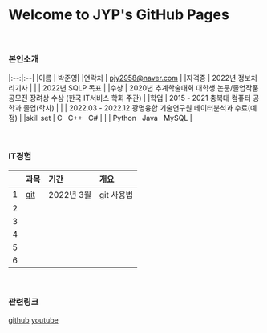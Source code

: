 # Welcome to JYP's GitHub Pages

<br>

### 본인소개

|:--:|:--|
|이름 | 박준영|
|연락처 | pjy2958@naver.com |
|자격증 | 2022년 정보처리기사 |
| | 2022년 SQLP 목표 |
|수상 | 2020년 추계학술대회 대학생 논문/졸업작품 공모전 장려상 수상 (한국 IT서비스 학회 주관) |
|학업 | 2015 - 2021 충북대 컴퓨터 공학과 졸업(학사) |
| | 2022.03 - 2022.12 광명융합 기술연구원 데이터분석과 수료(예정) |
|skill set | C &nbsp; C++ &nbsp; C# |
| | Python &nbsp; Java &nbsp; MySQL |

<br>

### IT경험

||과목 |기간|개요 |
|:--:|:--|:--|:--|
|1|[git](https://heejinlee-kopo.github.io/subject)|2022년 3월|git 사용법 |
|2||||
|3||||
|4||||
|5||||
|6||||

<br>

### 관련링크

[ github](https://github.com/pjy2958)
[ youtube](https://www.naver.com/)
